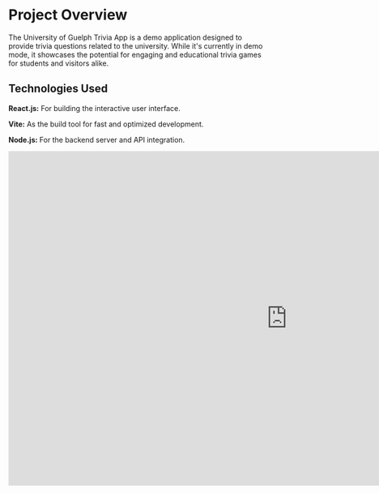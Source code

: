 <title>University of Guelph Trivia App</title>

# Project Overview

The University of Guelph Trivia App is a demo application designed to provide trivia questions related to the university. While it's currently in demo mode, it showcases the potential for engaging and educational trivia games for students and visitors alike.


## Technologies Used

**React.js:** For building the interactive user interface.

**Vite:** As the build tool for fast and optimized development.

**Node.js:** For the backend server and API integration.

<div>
  <embed src='https://quiz.artyomg.com' width='1100' height='660' scrolling='yes'></embed>
</div>